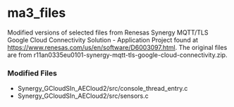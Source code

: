 # ma3_files

Modified versions of selected files from Renesas Synergy MQTT/TLS Google Cloud Connectivity Solution - Application Project found at https://www.renesas.com/us/en/software/D6003097.html. The original files are from r11an0335eu0101-synergy-mqtt-tls-google-cloud-connectivity.zip.

### Modified Files

* Synergy_GCloudSIn_AECloud2/src/console_thread_entry.c
* Synergy_GCloudSIn_AECloud2/src/sensors.c

